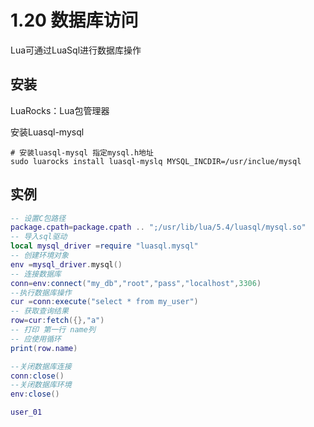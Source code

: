 # 1.20 数据库访问

Lua可通过LuaSql进行数据库操作

## 安装

LuaRocks：Lua包管理器

安装Luasql-mysql

```shell
# 安装luasql-mysql 指定mysql.h地址
sudo luarocks install luasql-myslq MYSQL_INCDIR=/usr/inclue/mysql 
```

## 实例

```lua
-- 设置C包路径
package.cpath=package.cpath .. ";/usr/lib/lua/5.4/luasql/mysql.so"
-- 导入sql驱动
local mysql_driver =require "luasql.mysql"
-- 创建环境对象
env =mysql_driver.mysql()
-- 连接数据库
conn=env:connect("my_db","root","pass","localhost",3306)
--执行数据库操作
cur =conn:execute("select * from my_user")
-- 获取查询结果
row=cur:fetch({},"a")
-- 打印 第一行 name列
-- 应使用循环
print(row.name)

--关闭数据库连接
conn:close()
--关闭数据库环境
env:close()
```

```lua
user_01
```

